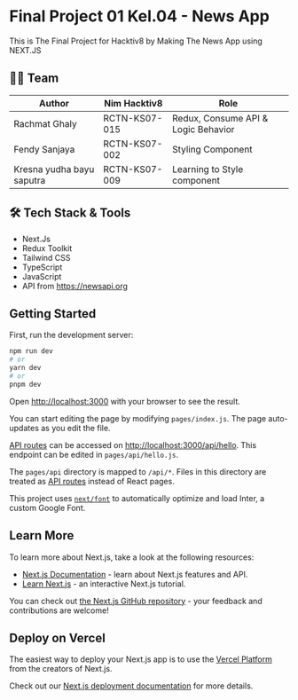 # Final Project 01 Kel.04 - News App

This is The Final Project for Hacktiv8 by Making The News App using NEXT.JS

## 👨‍💻 Team

| Author                    | Nim Hacktiv8  | Role                                |
| ------------------------- | ------------- | ----------------------------------- |
| Rachmat Ghaly             | RCTN-KS07-015 | Redux, Consume API & Logic Behavior |
| Fendy Sanjaya             | RCTN-KS07-002 | Styling Component                   |
| Kresna yudha bayu saputra | RCTN-KS07-009 | Learning to Style component         |

## 🛠️ Tech Stack & Tools

- Next.Js
- Redux Toolkit
- Tailwind CSS
- TypeScript
- JavaScript
- API from https://newsapi.org

## Getting Started

First, run the development server:

```bash
npm run dev
# or
yarn dev
# or
pnpm dev
```

Open [http://localhost:3000](http://localhost:3000) with your browser to see the result.

You can start editing the page by modifying `pages/index.js`. The page auto-updates as you edit the file.

[API routes](https://nextjs.org/docs/api-routes/introduction) can be accessed on [http://localhost:3000/api/hello](http://localhost:3000/api/hello). This endpoint can be edited in `pages/api/hello.js`.

The `pages/api` directory is mapped to `/api/*`. Files in this directory are treated as [API routes](https://nextjs.org/docs/api-routes/introduction) instead of React pages.

This project uses [`next/font`](https://nextjs.org/docs/basic-features/font-optimization) to automatically optimize and load Inter, a custom Google Font.

## Learn More

To learn more about Next.js, take a look at the following resources:

- [Next.js Documentation](https://nextjs.org/docs) - learn about Next.js features and API.
- [Learn Next.js](https://nextjs.org/learn) - an interactive Next.js tutorial.

You can check out [the Next.js GitHub repository](https://github.com/vercel/next.js/) - your feedback and contributions are welcome!

## Deploy on Vercel

The easiest way to deploy your Next.js app is to use the [Vercel Platform](https://vercel.com/new?utm_medium=default-template&filter=next.js&utm_source=create-next-app&utm_campaign=create-next-app-readme) from the creators of Next.js.

Check out our [Next.js deployment documentation](https://nextjs.org/docs/deployment) for more details.
